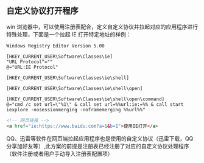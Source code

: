 ## 自定义协议打开程序

win 浏览器中，可以使用注册表配合，定义自定义协议并拉起对应的应用程序进行特殊处理，下面是一个拉起 IE 打开特定地址的样例：

```reg
Windows Registry Editor Version 5.00

[HKEY_CURRENT_USER\Software\Classes\ie]
"URL Protocol"=""
@="URL:IE Protocol"

[HKEY_CURRENT_USER\Software\Classes\ie\shell]

[HKEY_CURRENT_USER\Software\Classes\ie\shell\open]

[HKEY_CURRENT_USER\Software\Classes\ie\shell\open\command]
@="cmd /c set url=\"%1\" & call set url=%%url:ie:=%% & call start iexplore -nosessionmerging -noframemerging %%url%%"
```

```html
<!-- 网页链接 -->
<a href="ie:https://www.baidu.com?a=1&b=1">使用IE打开</a>
```

QQ、迅雷等软件在网页端拉起应用程序也是使用的自定义协议（迅雷下载，QQ 分享加好友等）,此方案的前提是注册表已经注册了对应的自定义协议处理程序（软件注册或者用户手动导入注册表配置项）
